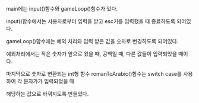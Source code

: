 main에는 input()함수와 gameLoop()함수가 있다.

input()함수에서는 사용자로부터 입력을 받고 esc키를 입력했을 때 종료하도록 되어있다.

gameLoop()함수에는 예외 처리와 입력 받은 값을 숫자로 변경하도록 되어있다.

예외처리에서는 작은 숫자가 앞으로 왔을 때, 공백일 때, 다른 값들이 입력되었을 때이다. 

마지막으로 숫자로 변환되는 int형 함수 romanToArabic()함수는 switch case를 사용하여 각 문자가가 입력되었을 때

해당하는 값으로 바꿔지도록 만들었다. 
